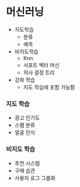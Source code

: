 # 머신러닝
- 지도학습
  - 분류
  - 예측
- 비지도학습
  - Knn
  - 서포트 벡터 머신  
  - 의사 결정 트리
- 강화 학습
  - 지도 학습에 포함 가능함
  
  
### 지도 학습
- 광고 인기도
- 스팸 분류
- 얼굴 인식

### 비지도 학습
- 추천 시스템
- 구매 습관
- 사용자 로그 그룹화
